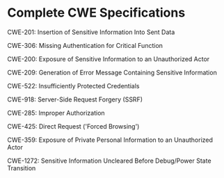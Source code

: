 

# Complete CWE Specifications

CWE-201: Insertion of Sensitive Information Into Sent Data

CWE-306: Missing Authentication for Critical Function

CWE-200: Exposure of Sensitive Information to an Unauthorized Actor

CWE-209: Generation of Error Message Containing Sensitive Information

CWE-522: Insufficiently Protected Credentials

CWE-918: Server-Side Request Forgery (SSRF)

CWE-285: Improper Authorization

CWE-425: Direct Request ('Forced Browsing')

CWE-359: Exposure of Private Personal Information to an Unauthorized Actor

CWE-1272: Sensitive Information Uncleared Before Debug/Power State Transition